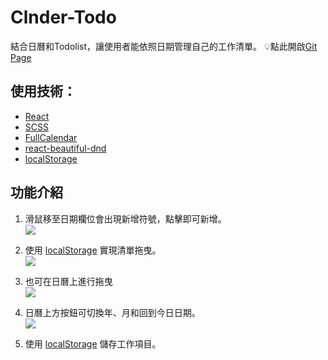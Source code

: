 # Clnder-Todo
結合日曆和Todolist，讓使用者能依照日期管理自己的工作清單。 
💡點此開啟[Git Page](https://yenquan0528.github.io/calendar_todo/) 

## 使用技術：
* [React](https://zh-hant.reactjs.org/)
* [SCSS](https://sass-lang.com/)
* [FullCalendar](https://fullcalendar.io/)
* [react-beautiful-dnd](https://www.npmjs.com/package/react-beautiful-dnd)
* [localStorage](https://developer.mozilla.org/zh-TW/docs/Web/API/Window/localStorage)


## 功能介紹
1. 滑鼠移至日期欄位會出現新增符號，點擊即可新增。  
![](https://i.imgur.com/TJUgAAC.gif)

2. 使用 [localStorage](https://developer.mozilla.org/zh-TW/docs/Web/API/Window/localStorage) 實現清單拖曳。  
![](https://i.imgur.com/a8zzkP7.gif)

3. 也可在日曆上進行拖曳  
![](https://i.imgur.com/jH7uOkm.gif)

4. 日曆上方按鈕可切換年、月和回到今日日期。  
![](https://i.imgur.com/u8kiWI6.gif)

5. 使用 [localStorage](https://developer.mozilla.org/zh-TW/docs/Web/API/Window/localStorage) 儲存工作項目。


